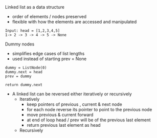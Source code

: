 Linked list as a data structure
- order of elements / nodes preserved
- flexible with how the elements are accessed and manipulated

```
Input: head = [1,2,3,4,5]
1-> 2 -> 3 -> 4 -> 5 -> None
```

Dummy nodes
- simplifies edge cases of list lengths
- used instead of starting prev = None

```
dummy = ListNode(0)
dummy.next = head
prev = dummy

return dummy.next
```



- A linked list can be reversed either iteratively or recursively
    - Iteratively
        - keep pointers of previous , current & next node
        - for each node reverse its pointer to point to the previous node
        - move previous & current forward
        - at end of loop head / prev will be of the previous last element
        - return previous last element as head
    - Recursively